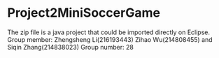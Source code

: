 # Project2MiniSoccerGame
The zip file is a java project that could be imported directly on Eclipse.
Group member: Zhengsheng Li(216193443) Zihao Wu(214808455) and Siqin Zhang(214838023)
Group number: 28
